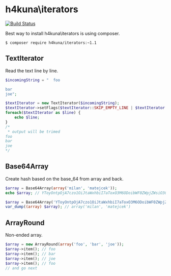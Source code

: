 h4kuna\iterators
================

[![Build Status](https://travis-ci.org/h4kuna/iterators.svg?branch=master)](https://travis-ci.org/h4kuna/iterators)

Best way to install h4kuna\iterators is using composer.
```
$ composer require h4kuna/iterators:~1.1
```

TextIterator
------------

Read the text line by line.
```php
$incomingString = "  foo

bar
joe";

$textIterator = new TextIterator($incomingString);
$textIterator->setFlags($textIterator::SKIP_EMPTY_LINE | $textIterator::TRIM_LINE);
foreach($textIterator as $line) {
    echo $line;
}
/*
 * output will be trimed
foo
bar
joe
*/
```

Base64Array
-----------

Create hash based on the base_64 from array and back.

```php
$array = Base64Array(array('milan', 'matejcek'));
echo $array; // YToyOntpOjA7czo1OiJtaWxhbiI7aToxO3M6ODoibWF0ZWpjZWsiO30=

$array = Base64Array('YToyOntpOjA7czo1OiJtaWxhbiI7aToxO3M6ODoibWF0ZWpjZWsiO30=');
var_dump((array) $array); // array('milan', 'matejcek')
```

ArrayRound
----------

Non-ended array.

```php
$array = new ArrayRound(array('foo', 'bar', 'joe'));
$array->item(); // foo
$array->item(); // bar
$array->item(); // joe
$array->item(); // foo
// and go next
```
